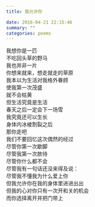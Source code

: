 ```yaml
---
title: 我允许你

date: 2016-04-21 22:15:46
summary: ""
categories: poems
---
```

我想你是一匹\
不吃回头草的野马\
我也并非一片\
你想来就来，想走就走的草原\
我本以为生活对我格外眷顾\
使我第一次茂盛\
就不会枯黄\
但生活究竟是生活\
春天之后一定会下一场雪\
我究竟还可以生长\
身体内冰棱割裂之后\
那你走吧\
我们不要回忆这次偶然的经过\
尽管你第一次歇脚\
尽管我第一次款待\
尽管你什么都不会\
尽管我有一句话还没来得及说：\
尽管我不懂我为什么爱上你\
但我允许你在我的身体里进进出出\
但我的心对你只有一次开和关的机会\
而你选择离开并把门带上
